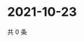 # 2021-10-23

共 0 条

<!-- BEGIN WEIBO -->
<!-- 最后更新时间 Sat Oct 23 2021 06:14:10 GMT+0800 (China Standard Time) -->

<!-- END WEIBO -->
